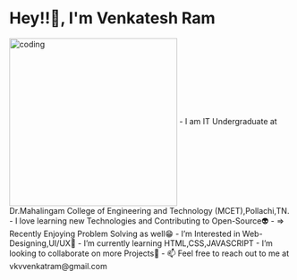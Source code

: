 <h1 align="left">Hey!!👋, I'm Venkatesh Ram </h1> 
<img align="center"  right="50px" alt="coding" width="300" height="300" src="[https://c.tenor.com/AlUkiGkR2j8AAAAM/new-game-ahagon-umiko-programming.gif](https://media.giphy.com/media/AceKHfcUrqauQ/giphy.gif)">
- I am IT Undergraduate at Dr.Mahalingam College of Engineering and Technology (MCET),Pollachi,TN.
- I love learning new Technologies and Contributing to Open-Source👽
- => Recently Enjoying Problem Solving as well😁
- I’m Interested in Web-Designing,UI/UX🤖
- I’m currently learning HTML,CSS,JAVASCRIPT 
- I’m looking to collaborate on more Projects🤗
- 📫 Feel free to reach out to me at vkvvenkatram@gmail.com

<!---
Venkatlm10/Venkatlm10 is a ✨ special ✨ repository because its `README.md` (this file) appears on your GitHub profile.
You can click the Preview link to take a look at your changes.
--->
